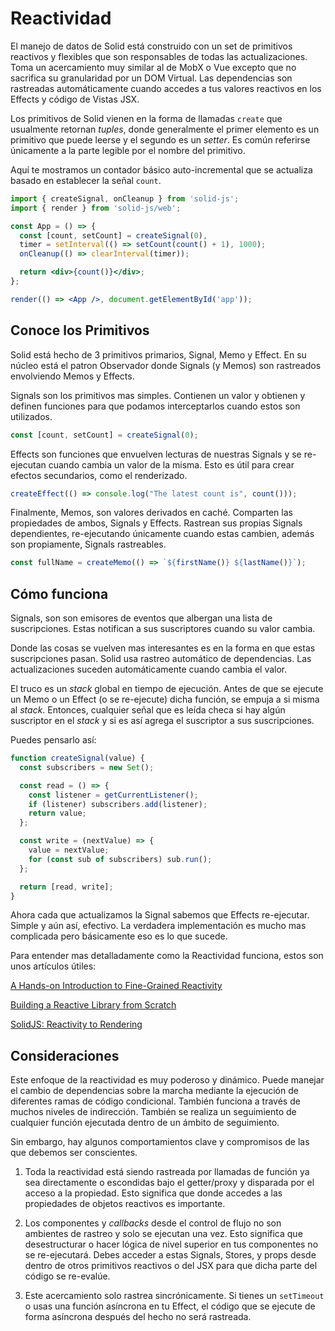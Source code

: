 # Reactividad

El manejo de datos de Solid está construido con un set de primitivos reactivos y flexibles que son responsables de todas las actualizaciones. Toma un acercamiento muy similar al de MobX o Vue excepto que no sacrifica su granularidad por un DOM Virtual. Las dependencias son rastreadas automáticamente cuando accedes a tus valores reactivos en los Effects y código de Vistas JSX.

Los primitivos de Solid vienen en la forma de llamadas `create` que usualmente retornan _tuples_, donde generalmente el primer elemento es un primitivo que puede leerse y el segundo es un _setter_. Es común referirse únicamente a la parte legible por el nombre del primitivo.

Aquí te mostramos un contador básico auto-incremental que se actualiza basado en establecer la señal `count`.

```jsx
import { createSignal, onCleanup } from 'solid-js';
import { render } from 'solid-js/web';

const App = () => {
  const [count, setCount] = createSignal(0),
  timer = setInterval(() => setCount(count() + 1), 1000);
  onCleanup(() => clearInterval(timer));

  return <div>{count()}</div>;
};

render(() => <App />, document.getElementById('app'));
```

## Conoce los Primitivos

Solid está hecho de 3 primitivos primarios, Signal, Memo y Effect. En su núcleo está el patron Observador donde Signals (y Memos) son rastreados envolviendo Memos y Effects.

Signals son los primitivos mas simples. Contienen un valor y obtienen y definen funciones para que podamos interceptarlos cuando estos son utilizados.

```js
const [count, setCount] = createSignal(0);
```

Effects son funciones que envuelven lecturas de nuestras Signals y se re-ejecutan cuando cambia un valor de la misma. Esto es útil para crear efectos secundarios, como el renderizado.

```js
createEffect(() => console.log("The latest count is", count()));
```

Finalmente, Memos, son valores derivados en caché. Comparten las propiedades de ambos, Signals y Effects. Rastrean sus propias Signals dependientes, re-ejecutando únicamente cuando estas cambien, además son propiamente, Signals rastreables.

```js
const fullName = createMemo(() => `${firstName()} ${lastName()}`);
```

## Cómo funciona

Signals, son son emisores de eventos que albergan una lista de suscripciones. Estas notifican a sus suscriptores cuando su valor cambia.

Donde las cosas se vuelven mas interesantes es en la forma en que estas suscripciones pasan. Solid usa rastreo automático de dependencias. Las actualizaciones suceden automáticamente cuando cambia el valor.

El truco es un _stack_ global en tiempo de ejecución. Antes de que se ejecute un Memo o un Effect (o se re-ejecute) dicha función, se empuja a si misma al _stack_. Entonces, cualquier señal que es leída checa si hay algún suscriptor en el _stack_ y si es así agrega el suscriptor a sus suscripciones.

Puedes pensarlo así:

```js
function createSignal(value) {
  const subscribers = new Set();

  const read = () => {
    const listener = getCurrentListener();
    if (listener) subscribers.add(listener);
    return value;
  };

  const write = (nextValue) => {
    value = nextValue;
    for (const sub of subscribers) sub.run();
  };

  return [read, write];
}
```

Ahora cada que actualizamos la Signal sabemos que Effects re-ejecutar. Simple y aún así, efectivo. La verdadera implementación es mucho mas complicada pero básicamente eso es lo que sucede.

Para entender mas detalladamente como la Reactividad funciona, estos son unos artículos útiles:

[A Hands-on Introduction to Fine-Grained Reactivity](https://dev.to/ryansolid/a-hands-on-introduction-to-fine-grained-reactivity-3ndf)

[Building a Reactive Library from Scratch](https://dev.to/ryansolid/building-a-reactive-library-from-scratch-1i0p)

[SolidJS: Reactivity to Rendering](https://angularindepth.com/posts/1289/solidjs-reactivity-to-rendering)

## Consideraciones

Este enfoque de la reactividad es muy poderoso y dinámico. Puede manejar el cambio de dependencias sobre la marcha mediante la ejecución de diferentes ramas de código condicional. También funciona a través de muchos niveles de indirección. También se realiza un seguimiento de cualquier función ejecutada dentro de un ámbito de seguimiento.

Sin embargo, hay algunos comportamientos clave y compromisos de las que debemos ser conscientes.

1. Toda la reactividad está siendo rastreada por llamadas de función ya sea directamente o escondidas bajo el getter/proxy y disparada por el acceso a la propiedad. Esto significa que donde accedes a las propiedades de objetos reactivos es importante.

2. Los componentes y _callbacks_ desde el control de flujo no son ambientes de rastreo y solo se ejecutan una vez. Esto significa que desestructurar o hacer lógica de nivel superior en tus componentes no se re-ejecutará. Debes acceder a estas Signals, Stores, y props desde dentro de otros primitivos reactivos o del JSX para que dicha parte del código se re-evalúe.

3. Este acercamiento solo rastrea sincrónicamente. Si tienes un `setTimeout` o usas una función asíncrona en tu Effect, el código que se ejecute de forma asíncrona después del hecho no será rastreada.
